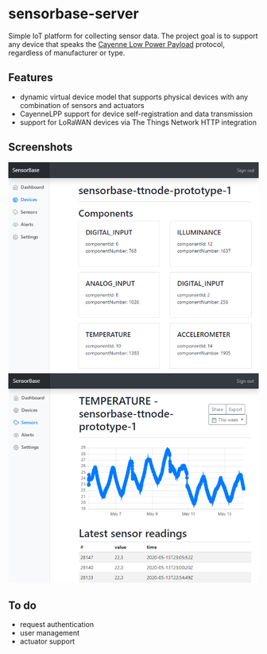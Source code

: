 # sensorbase-server

Simple IoT platform for collecting sensor data. The project goal is to support any device that speaks the [Cayenne Low Power Payload](https://developers.mydevices.com/cayenne/docs/lora/#lora-cayenne-low-power-payload) protocol, regardless of manufacturer or type.

## Features 
- dynamic virtual device model that supports physical devices with any combination of sensors and actuators
- CayenneLPP support for device self-registration and data transmission
- support for LoRaWAN devices via The Things Network HTTP integration

## Screenshots
![](docs/images/sensorbase-screenshot-components.PNG)
![](docs/images/sensorbase-screenshot-temperature.PNG)

## To do
- request authentication
- user management
- actuator support
